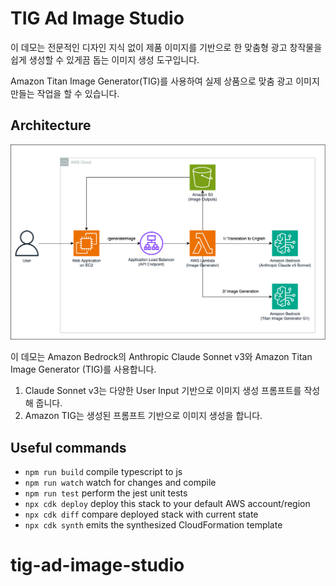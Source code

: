 # TIG Ad Image Studio

이 데모는 전문적인 디자인 지식 없이 제품 이미지를 기반으로 한 맞춤형 광고 창작물을 쉽게 생성할 수 있게끔 돕는 이미지 생성 도구입니다.

Amazon Titan Image Generator(TIG)를 사용하여 실제 상품으로 맞춤 광고 이미지 만들는 작업을 할 수 있습니다.

## Architecture
![Demo Architecture](frontend/images/Demo-Architecture.png)

이 데모는 Amazon Bedrock의 Anthropic Claude Sonnet v3와 Amazon Titan Image Generator (TIG)를 사용합니다.

1. Claude Sonnet v3는 다양한 User Input 기반으로 이미지 생성 프롬프트를 작성해 줍니다.
2. Amazon TIG는 생성된 프롬프트 기반으로 이미지 생성을 합니다.

## Useful commands

* `npm run build`   compile typescript to js
* `npm run watch`   watch for changes and compile
* `npm run test`    perform the jest unit tests
* `npx cdk deploy`  deploy this stack to your default AWS account/region
* `npx cdk diff`    compare deployed stack with current state
* `npx cdk synth`   emits the synthesized CloudFormation template
# tig-ad-image-studio
